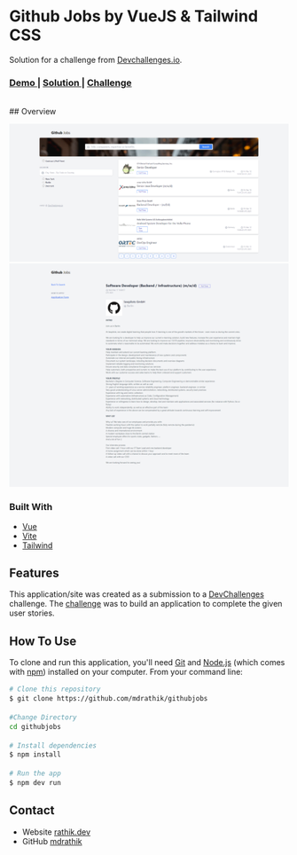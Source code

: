 <!-- Please update value in the {}  -->

<h1>Github Jobs by VueJS & Tailwind CSS</h1>

<div>
   Solution for a challenge from  <a href="http://devchallenges.io" target="_blank">Devchallenges.io</a>.
</div>

<div>
  <h3>
    <a  href="https://quizzical-colden-69ab0b.netlify.app/">
      Demo
    </a>
    <span> | </span>
    <a href="https://devchallenges.io/solutions/hyYVGhLMD2No9yaMXI9u">
      Solution
    </a>
    <span> | </span>
    <a href="https://devchallenges.io/challenges/TtUjDt19eIHxNQ4n5jps">
      Challenge
    </a>

  </h3>
<br>
## Overview

![screenshot](./screenshot/screenshot1.png)
![screenshot](./screenshot/screenshot2.png)

### Built With

<!-- This section should list any major frameworks that you built your project using. Here are a few examples.-->

- [Vue](https://vuejs.org/)
- [Vite](https://github.com/vitejs/vite/)
- [Tailwind](https://tailwindcss.com/)

## Features

<!-- List the features of your application or follow the template. Don't share the figma file here :) -->

This application/site was created as a submission to a [DevChallenges](https://devchallenges.io/) challenge. The [challenge](https://devchallenges.io/challenges/TtUjDt19eIHxNQ4n5jps) was to build an application to complete the given user stories.

## How To Use

<!-- Example: -->

To clone and run this application, you'll need [Git](https://git-scm.com) and [Node.js](https://nodejs.org/en/download/) (which comes with [npm](http://npmjs.com)) installed on your computer. From your command line:

```bash
# Clone this repository
$ git clone https://github.com/mdrathik/githubjobs

#Change Directory
cd githubjobs

# Install dependencies
$ npm install

# Run the app
$ npm dev run
```

## Contact

- Website [rathik.dev](https://rathik.dev)
- GitHub [mdrathik](https://github.com/mdrathik)
